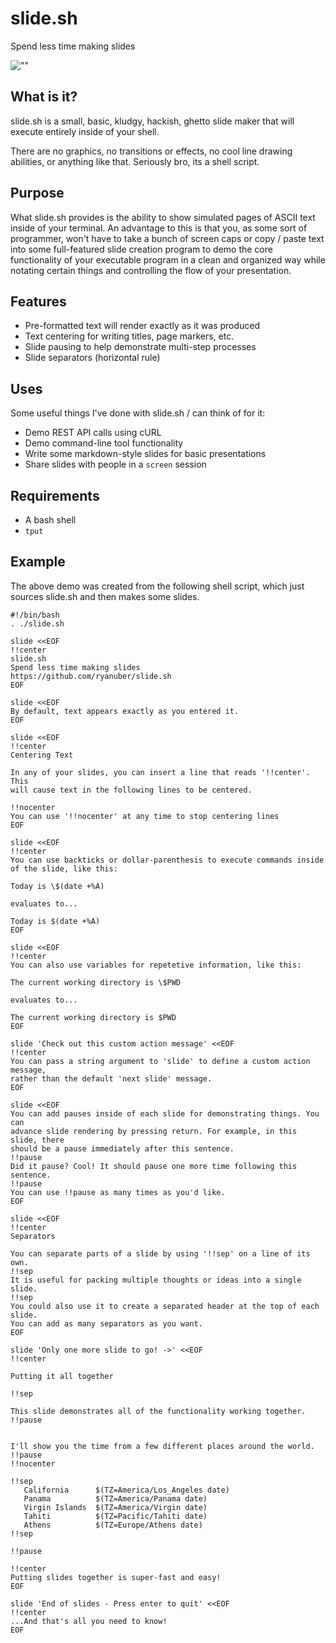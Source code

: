 slide.sh
========

Spend less time making slides

![""](http://ryanuber.github.com/slide.sh/slide_demo.gif "")

What is it?
-----------

slide.sh is a small, basic, kludgy, hackish, ghetto slide maker that
will execute entirely inside of your shell.

There are no graphics, no transitions or effects, no cool line
drawing abilities, or anything like that. Seriously bro, its a shell
script.

Purpose
-------

What slide.sh provides is the ability to show simulated pages of ASCII text
inside of your terminal. An advantage to this is that you, as some sort
of programmer, won't have to take a bunch of screen caps or copy /
paste text into some full-featured slide creation program to demo the
core functionality of your executable program in a clean and organized
way while notating certain things and controlling the flow of your
presentation.

Features
--------

* Pre-formatted text will render exactly as it was produced
* Text centering for writing titles, page markers, etc.
* Slide pausing to help demonstrate multi-step processes
* Slide separators (horizontal rule)

Uses
----

Some useful things I've done with slide.sh / can think of for it:

* Demo REST API calls using cURL
* Demo command-line tool functionality
* Write some markdown-style slides for basic presentations
* Share slides with people in a `screen` session

Requirements
------------

* A bash shell
* `tput`

Example
-------

The above demo was created from the following shell script, which just
sources slide.sh and then makes some slides.

    #!/bin/bash
    . ./slide.sh
    
    slide <<EOF
    !!center
    slide.sh
    Spend less time making slides
    https://github.com/ryanuber/slide.sh
    EOF
    
    slide <<EOF
    By default, text appears exactly as you entered it.
    EOF
    
    slide <<EOF
    !!center
    Centering Text
    
    In any of your slides, you can insert a line that reads '!!center'. This
    will cause text in the following lines to be centered.
    
    !!nocenter
    You can use '!!nocenter' at any time to stop centering lines
    EOF
    
    slide <<EOF
    !!center
    You can use backticks or dollar-parenthesis to execute commands inside
    of the slide, like this:
    
    Today is \$(date +%A)
    
    evaluates to...
    
    Today is $(date +%A)
    EOF
    
    slide <<EOF
    !!center
    You can also use variables for repetetive information, like this:
    
    The current working directory is \$PWD
    
    evaluates to...
    
    The current working directory is $PWD
    EOF
    
    slide 'Check out this custom action message' <<EOF
    !!center
    You can pass a string argument to 'slide' to define a custom action message,
    rather than the default 'next slide' message.
    EOF
    
    slide <<EOF
    You can add pauses inside of each slide for demonstrating things. You can
    advance slide rendering by pressing return. For example, in this slide, there
    should be a pause immediately after this sentence.
    !!pause
    Did it pause? Cool! It should pause one more time following this sentence.
    !!pause
    You can use !!pause as many times as you'd like.
    EOF
    
    slide <<EOF
    !!center
    Separators
    
    You can separate parts of a slide by using '!!sep' on a line of its own.
    !!sep
    It is useful for packing multiple thoughts or ideas into a single slide.
    !!sep
    You could also use it to create a separated header at the top of each slide.
    You can add as many separators as you want.
    EOF
    
    slide 'Only one more slide to go! ->' <<EOF
    !!center
    
    Putting it all together
    
    !!sep
    
    This slide demonstrates all of the functionality working together.
    !!pause
    
    
    I'll show you the time from a few different places around the world.
    !!pause
    !!nocenter
    
    !!sep
       California      $(TZ=America/Los_Angeles date)
       Panama          $(TZ=America/Panama date)
       Virgin Islands  $(TZ=America/Virgin date)
       Tahiti          $(TZ=Pacific/Tahiti date)
       Athens          $(TZ=Europe/Athens date)
    !!sep
    
    !!pause
    
    !!center
    Putting slides together is super-fast and easy!
    EOF
    
    slide 'End of slides - Press enter to quit' <<EOF
    !!center
    ...And that's all you need to know!
    EOF
